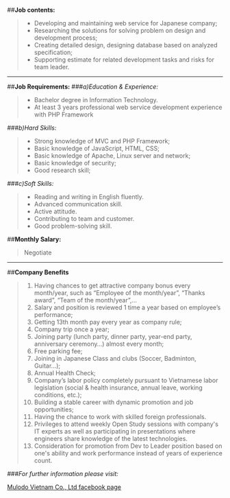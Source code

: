 ##**Job contents:**
> * Developing and maintaining web service for Japanese company;
> * Researching the solutions for solving problem on design and development process;
> * Creating detailed design, designing database based on analyzed specification;
> * Supporting estimate for related development tasks and risks for team leader.

---

##**Job Requirements:**
###*a)Education & Experience:*
> * Bachelor degree in Information Technology.
> * At least 3 years professional web service development experience with PHP Framework

###*b)Hard Skills:*
> * Strong knowledge of MVC and PHP Framework;
> * Basic knowledge of JavaScript, HTML, CSS;
> * Basic knowledge of Apache, Linux server and network;
> * Basic knowledge of security;
> * Good research skill;

###*c)Soft Skills:*
> * Reading and writing in English fluently.
> * Advanced communication skill.
> * Active attitude.
> * Contributing to team and customer.
> * Good problem-solving skill.

##**Monthly Salary:**
> Negotiate

---

##**Company Benefits**
> 1. Having chances to get attractive company bonus every month/year, such as “Employee of the month/year”, “Thanks award”, “Team of the month/year”,…
> 2. Salary and position is reviewed 1 time a year based on employee’s performance;
> 3. Getting 13th month pay every year as company rule;
> 4. Company trip once a year;
> 5. Joining party (lunch party, dinner party, year-end party, anniversary ceremony…)  almost every month;
> 6. Free parking fee;
> 7. Joining in Japanese Class and clubs (Soccer, Badminton, Guitar…);
> 8. Annual Health Check;
> 9. Company’s labor policy completely pursuant to Vietnamese labor legislation (social & health insurance, annual leave, working conditions, etc.);
> 10. Building a stable career with dynamic promotion and job opportunities;
> 11. Having the chance to work with skilled foreign professionals.
> 12. Privileges to attend weekly Open Study sessions with company's IT experts as well as participating in presentations where engineers share knowledge of the latest technologies. 
> 13. Consideration for promotion from Dev to Leader position based on one's ability and work performance instead of years of experience count.

###*For further information please visit:* 

[Mulodo Vietnam Co., Ltd facebook page](https://www.facebook.com/MulodoVietnam/?ref=bookmarks)
